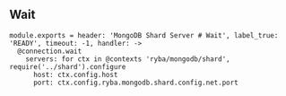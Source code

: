 
## Wait

    module.exports = header: 'MongoDB Shard Server # Wait', label_true: 'READY', timeout: -1, handler: ->
      @connection.wait
        servers: for ctx in @contexts 'ryba/mongodb/shard', require('../shard').configure
          host: ctx.config.host
          port: ctx.config.ryba.mongodb.shard.config.net.port
